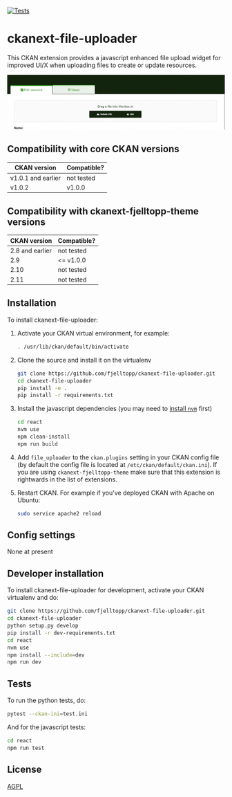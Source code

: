 [![Tests](https://github.com/fjelltopp/ckanext-file-uploader/actions/workflows/test.yml/badge.svg)](https://github.com/fjelltopp/ckanext-file-uploader/actions/workflows/test.yml)

# ckanext-file-uploader

This CKAN extension provides a javascript enhanced file upload widget for improved UI/X when uploading files to create or update resources.

![visual_readme](visual_readme.gif)

## Compatibility with core CKAN versions

| CKAN version       | Compatible? |
| ------------------ | ----------- |
| v1.0.1 and earlier | not tested  |
| v1.0.2             | v1.0.0      |

## Compatibility with ckanext-fjelltopp-theme versions

| CKAN version    | Compatible?   |
| --------------- | ------------- |
| 2.8 and earlier | not tested    |
| 2.9             | <= v1.0.0     |
| 2.10            | not tested    |
| 2.11            | not tested    |

## Installation

To install ckanext-file-uploader:

1. Activate your CKAN virtual environment, for example:

    ```sh
    . /usr/lib/ckan/default/bin/activate
    ```

2. Clone the source and install it on the virtualenv

    ```sh
    git clone https://github.com/fjelltopp/ckanext-file-uploader.git
    cd ckanext-file-uploader
    pip install -e .
    pip install -r requirements.txt
    ```

3. Install the javascript dependencies (you may need to [install `nvm`](https://github.com/nvm-sh/nvm?tab=readme-ov-file#installing-and-updating) first)

    ```sh
    cd react
    nvm use
    npm clean-install
    npm run build
    ```

4. Add `file_uploader` to the `ckan.plugins` setting in your CKAN config file (by default the config file is located at `/etc/ckan/default/ckan.ini`).
    If you are using `ckanext-fjelltopp-theme` make sure that this extension is rightwards in the list of extensions.

5. Restart CKAN. For example if you've deployed CKAN with Apache on Ubuntu:

    ```sh
    sudo service apache2 reload
    ```

## Config settings

None at present


## Developer installation

To install ckanext-file-uploader for development, activate your CKAN virtualenv and
do:

```sh
git clone https://github.com/fjelltopp/ckanext-file-uploader.git
cd ckanext-file-uploader
python setup.py develop
pip install -r dev-requirements.txt
cd react
nvm use
npm install --include=dev
npm run dev
```

## Tests

To run the python tests, do:

```sh
pytest --ckan-ini=test.ini
```

And for the javascript tests:

```sh
cd react
npm run test
```

## License

[AGPL](https://www.gnu.org/licenses/agpl-3.0.en.html)
